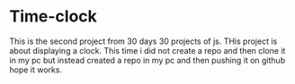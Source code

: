 # Time-clock
This is the second project from 30 days 30 projects of js. THis project is about displaying a clock. This time i did not create a repo and then clone it in my pc but instead created a repo in my pc and then pushing it on github hope it works.